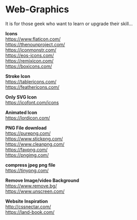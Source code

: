 # Web-Graphics

It is for those geek who want to learn or upgrade their skill...

<strong>Icons</strong><br/>
https://www.flaticon.com/<br/>
https://thenounproject.com/<br/>
https://iconmonstr.com/<br/>
https://eos-icons.com/<br/>
https://remixicon.com/<br/>
https://boxicons.com/<br/>


<strong>Stroke Icon</strong><br/>
https://tablericons.com/<br/>
https://feathericons.com/<br/>


<strong>Only SVG Icon</strong><br/>
https://icofont.com/icons<br/>


<strong>Animated Icon</strong><br/>
https://lordicon.com/<br/>


<strong>PNG File download</strong><br/>
https://purepng.com/<br/>
https://www.stickpng.com/<br/>
https://www.cleanpng.com/<br/>
https://favpng.com/<br/>
https://pngimg.com/<br/>

<strong>compress jpeg png file</strong><br/>
https://tinypng.com/<br/>

<strong>Remove Image/video Background</strong><br/>
https://www.remove.bg/<br/>
https://www.unscreen.com/<br/>

<strong>Website Inspiration</strong><br/>
http://cssnectar.com/<br/>
https://land-book.com/<br/>
